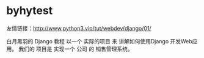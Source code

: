 # byhytest
友情链接：http://www.python3.vip/tut/webdev/django/01/

白月黑羽的 Django 教程 以一个 实际的项目 来 讲解如何使用Django 开发Web应用。
我们的 项目是 实现一个 公司 的 销售管理系统。

